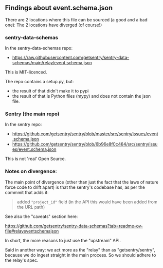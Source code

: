 ## Findings about event.schema.json

There are 2 locations where this file can be sourced (a good and a bad one):
The 2 locations have diverged (of course!)

### sentry-data-schemas

In the sentry-data-schemas repo:

* https://raw.githubusercontent.com/getsentry/sentry-data-schemas/main/relay/event.schema.json

This is MIT-licenced.

The repo contains a setup.py, but:

* the result of that didn't make it to pypi
* the result of that is Python files (mypy) and does not contain the json file.

### Sentry (the main repo)

In the sentry repo:

* https://github.com/getsentry/sentry/blob/master/src/sentry/issues/event.schema.json
* https://github.com/getsentry/sentry/blob/6b96e8f0c484/src/sentry/issues/event.schema.json

This is not 'real' Open Source.

### Notes on divergence:

The main point of divergence (other than just the fact that the laws of nature force code to drift apart) is that
the sentry's codebase has, as per the commmit that adds it:

> added `"project_id"` field (in the API this would have been added from the URL path)

See also the "caveats" section here:

https://github.com/getsentry/sentry-data-schemas?tab=readme-ov-file#relayeventschemajson

In short, the more reasons to just use the "upstream" API.

Said in another way: we act more as the "relay" than as "getsentry/sentry", because we do ingest straight in the main
process. So we should adhere to the relay's spec.
